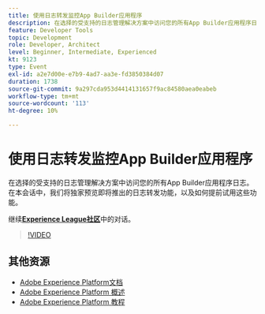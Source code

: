 ```yaml
---
title: 使用日志转发监控App Builder应用程序
description: 在选择的受支持的日志管理解决方案中访问您的所有App Builder应用程序日志。 在本会话中，我们将独家预览即将推出的日志转发功能，以及如何提前试用这些功能。
feature: Developer Tools
topic: Development
role: Developer, Architect
level: Beginner, Intermediate, Experienced
kt: 9123
type: Event
exl-id: a2e7d00e-e7b9-4ad7-aa3e-fd3850384d07
duration: 1738
source-git-commit: 9a297cda953d4414131657f9ac84580aea0eabeb
workflow-type: tm+mt
source-wordcount: '113'
ht-degree: 10%

---
```


# 使用日志转发监控App Builder应用程序

在选择的受支持的日志管理解决方案中访问您的所有App Builder应用程序日志。 在本会话中，我们将独家预览即将推出的日志转发功能，以及如何提前试用这些功能。

继续&#x200B;**[Experience League社区](https://adobe.ly/3zXM3rp)**&#x200B;中的对话。

>[!VIDEO](https://video.tv.adobe.com/v/337568/?quality=12&learn=on&hidetitle=true)

## 其他资源

- [Adobe Experience Platform文档](https://experienceleague.adobe.com/docs/experience-platform.html?lang=zh-Hans)
- [Adobe Experience Platform 概述](https://experienceleague.adobe.com/docs/experience-platform/landing/home.html?lang=zh-Hans)
- [Adobe Experience Platform 教程](https://experienceleague.adobe.com/docs/platform-learn/tutorials/overview.html?lang=zh-Hans)
